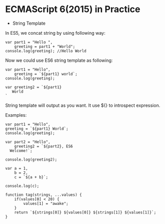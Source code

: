 # ECMAScript 6(2015) in Practice

* String Template

In ES5, we concat string by using following way:

    var part1 = "Hello ",
        greeting = part1 + "World";
    console.log(greeting); //Hello World
    
Now we could use ES6 string template as following:

    var part1 = "Hello",
        greeting = `${part1} world`;
    console.log(greeting);
    
    var greeting2 = `${part1}
       World
    `
String template will output as you want. It use ${} to introspect expression.

Examples:

    var part1 = "Hello",
    greeting = `${part1} World`;
    console.log(greeting);

    var part2 = "Hello",
        greeting2 = `${part2}, ES6
      Welcome!`;

    console.log(greeting2);

    var a = 1,
        b = 2,
        c = `${a + b}`;

    console.log(c);

    function tag(strings, ...values) {
        if(values[0] < 20) {
            values[1] = "awake";
        }
        return `${strings[0]} ${values[0]} ${strings[1]} ${values[1]}`;
    }

